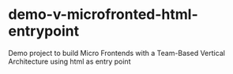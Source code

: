 # demo-v-microfronted-html-entrypoint
Demo project to build Micro Frontends with a Team-Based Vertical Architecture using html as entry point
